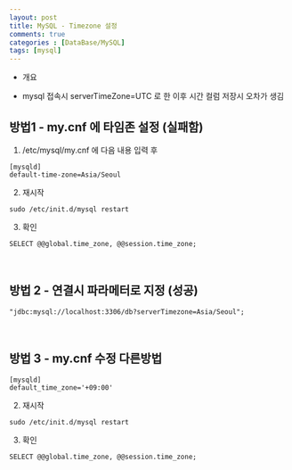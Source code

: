 ```yaml
---
layout: post
title: MySQL - Timezone 설정
comments: true
categories : [DataBase/MySQL]
tags: [mysql] 
---
```


* 개요

- mysql 접속시 serverTimeZone=UTC 로 한 이후 시간 컬럼 저장시 오차가 생김


## 방법1 - my.cnf 에 타임존 설정  (실패함)

1. /etc/mysql/my.cnf 에 다음 내용 입력 후

```
[mysqld]
default-time-zone=Asia/Seoul
```


2. 재시작
```
sudo /etc/init.d/mysql restart
```

3. 확인

```
SELECT @@global.time_zone, @@session.time_zone;
```


<br>

## 방법 2 - 연결시  파라메터로 지정 (성공)

```
"jdbc:mysql://localhost:3306/db?serverTimezone=Asia/Seoul";
```


<br>

## 방법 3 - my.cnf 수정 다른방법 


```
[mysqld]
default_time_zone='+09:00'
```


2. 재시작
```
sudo /etc/init.d/mysql restart
```

3. 확인

```
SELECT @@global.time_zone, @@session.time_zone;
```









